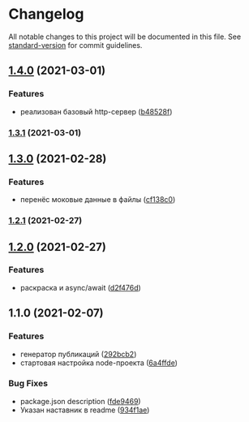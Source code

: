 # Changelog

All notable changes to this project will be documented in this file. See [standard-version](https://github.com/conventional-changelog/standard-version) for commit guidelines.

## [1.4.0](https://github.com/YoginAlex/1708501-typoteka-3/compare/v1.3.1...v1.4.0) (2021-03-01)


### Features

* реализован базовый http-сервер ([b48528f](https://github.com/YoginAlex/1708501-typoteka-3/commit/b48528f9db8b053a042333bd225e7155b8f9f666))

### [1.3.1](https://github.com/YoginAlex/1708501-typoteka-3/compare/v1.3.0...v1.3.1) (2021-03-01)

## [1.3.0](https://github.com/YoginAlex/1708501-typoteka-3/compare/v1.2.1...v1.3.0) (2021-02-28)


### Features

* перенёс моковые данные в файлы ([cf138c0](https://github.com/YoginAlex/1708501-typoteka-3/commit/cf138c0160cbe4a58435318b5bdeb3fd6db874dd))

### [1.2.1](https://github.com/YoginAlex/1708501-typoteka-3/compare/v1.2.0...v1.2.1) (2021-02-27)

## [1.2.0](https://github.com/YoginAlex/1708501-typoteka-3/compare/v1.1.0...v1.2.0) (2021-02-27)


### Features

* раскраска и async/await ([d2f476d](https://github.com/YoginAlex/1708501-typoteka-3/commit/d2f476d095daadf238cc3ebda3fb7a44621d036b))

## 1.1.0 (2021-02-07)


### Features

* генератор публикаций ([292bcb2](https://github.com/YoginAlex/1708501-typoteka-3/commit/292bcb2cd2a86b38d268cdee69e5925412355d26))
* стартовая настройка node-проекта ([6a4ffde](https://github.com/YoginAlex/1708501-typoteka-3/commit/6a4ffde5707519f4bb0e966b2f0e2da5897fb0d5))


### Bug Fixes

* package.json description ([fde9469](https://github.com/YoginAlex/1708501-typoteka-3/commit/fde9469b906cf1ce74487959518a526a5ddbf423))
* Указан наставник в readme ([934f1ae](https://github.com/YoginAlex/1708501-typoteka-3/commit/934f1ae8fe7103e7864e12124f80d66e7e8ae501))
